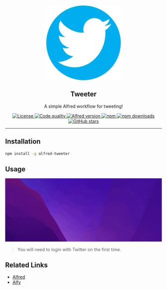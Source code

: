 <p align="center">
  <img src="icon.png" alt="Twitter logo" width="240" />
</p>

<h2 align="center">Tweeter</h2>

<p align="center">A simple Alfred workflow for tweeting!</p>

<p align="center">
  <a href="LICENSE">
    <img src="https://img.shields.io/npm/l/alfred-tweeter" alt="License" />
  </a>
  <a href="https://www.codacy.com/gh/earthpyy/alfred-tweeter/dashboard">
    <img src="https://img.shields.io/codacy/grade/0175001dfe80415ab375639dac012a58" alt="Code quality" />
  </a>
  <a href="https://www.alfredapp.com">
    <img src="https://img.shields.io/badge/alfred-4-blue" alt="Alfred version" />
  </a>
  <a href="https://www.npmjs.com/package/alfred-tweeter">
    <img src="https://img.shields.io/npm/v/alfred-tweeter" alt="npm" />
  </a>
  <a href="https://www.npmjs.com/package/alfred-tweeter">
    <img src="https://img.shields.io/npm/dm/alfred-tweeter" alt="npm downloads" />
  </a>
  <a href="https://github.com/earthpyy/alfred-tweeter">
    <img src="https://img.shields.io/github/stars/earthpyy/alfred-tweeter?style=social" alt="GitHub stars" />
  </a>
</p>

---

## Installation

```bash
npm install -g alfred-tweeter
```

## Usage

<p align="center">
  <img src="screenshot.gif" alt="Screenshot" />
</p>

> You will need to login with Twitter on the first time.

## Related Links

- [Alfred](https://www.alfredapp.com)
- [Alfy](https://github.com/sindresorhus/alfy)
